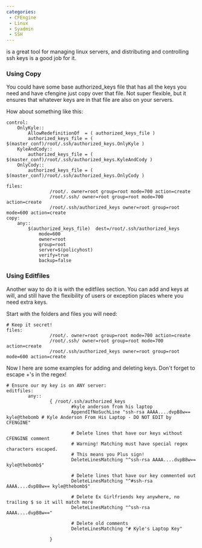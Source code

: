 ```yaml
---
categories:
 - CFEngine
 - Linux
 - Syadmin
 - SSH
---
```

<CFEngine> is a great tool for managing linux servers, and distributing
and controlling ssh keys is a good job for it.

### Using Copy

You could have some base authorized\_keys file that has all the keys you
need and have cfengine just copy over that file. Not super flexible, but
it ensures that whatever keys are in that file are also on your servers.

How about something like this:

    control:
        OnlyKyle::
            AllowRedefinitionOf  = ( authorized_keys_file )
            authorized_keys_file = ( $(master_conf)/root/.ssh/authorized_keys.OnlyKyle )
        KyleAndCody::
            authorized_keys_file = ( $(master_conf)/root/.ssh/authorized_keys.KyleAndCody )
        OnlyCody::
            authorized_keys_file = ( $(master_conf)/root/.ssh/authorized_keys.OnlyCody )

    files:
                    /root/. owner=root group=root mode=700 action=create
                    /root/.ssh/ owner=root group=root mode=700 action=create
                    /root/.ssh/authorized_keys owner=root group=root mode=600 action=create
    copy:   
        any::
            $(authorized_keys_file)  dest=/root/.ssh/authorized_keys
                mode=600
                owner=root
                group=root
                server=$(policyhost)
                verify=true
                backup=false

### Using Editfiles

Another way to do it is with the editfiles section. You can add and keys
at will, and still have the flexibility of users or exception places
where you need extra keys.

Start with the folders and files you will need:

    # Keep it secret!
    files:
                    /root/. owner=root group=root mode=700 action=create
                    /root/.ssh/ owner=root group=root mode=700 action=create
                    /root/.ssh/authorized_keys owner=root group=root mode=600 action=create

Now I here are some examples for adding and deleting keys. Don't forget
to escape +'s in the regex!

    # Ensure our my key is on ANY server:
    editfiles:
            any::
                    { /root/.ssh/authorized_keys
                            #kyle anderson from his laptop
                            AppendIfNoSuchLine "ssh-rsa AAAA....dvpB8w== kyle@thebomb # Kyle Anderson From His Laptop - DO NOT EDIT by CFENGINE"

                            # Delete lines that have our keys without CFENGINE comment
                            # Warning! Matching must have special regex characters escaped.
                            # This means you Plus sign!
                            DeleteLinesMatching "^ssh-rsa AAAA....dvpB8w== kyle@thebomb$"
                         
                            # Delete lines that have our key commented out
                            DeleteLinesMatching "^#ssh-rsa AAAA....dvpB8w== kyle@thebomb$"

                            # Delete Ex Girlfriends key anywhere, no trailing $ so it will match more
                            DeleteLinesMatching "^ssh-rsa AAAA....dvpB8w=="
       
                            # Delete old comments
                            DeleteLinesMatching "# Kyle's Laptop Key"

                    }

